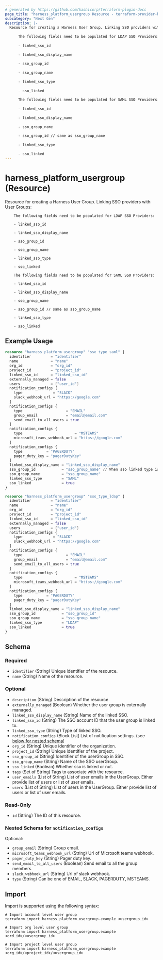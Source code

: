 ```yaml
---
# generated by https://github.com/hashicorp/terraform-plugin-docs
page_title: "harness_platform_usergroup Resource - terraform-provider-harness"
subcategory: "Next Gen"
description: |-
  Resource for creating a Harness User Group. Linking SSO providers with User Groups:
  
      The following fields need to be populated for LDAP SSO Providers:
  
      - linked_sso_id
  
      - linked_sso_display_name
  
      - sso_group_id
  
      - sso_group_name
  
      - linked_sso_type
  
      - sso_linked
  
      The following fields need to be populated for SAML SSO Providers:
  
      - linked_sso_id
  
      - linked_sso_display_name
  
      - sso_group_name
  
      - sso_group_id // same as sso_group_name
  
      - linked_sso_type
  
      - sso_linked
---
```


# harness_platform_usergroup (Resource)

Resource for creating a Harness User Group. Linking SSO providers with User Groups:

		The following fields need to be populated for LDAP SSO Providers:
		
		- linked_sso_id
		
		- linked_sso_display_name
		
		- sso_group_id
		
		- sso_group_name
		
		- linked_sso_type
		
		- sso_linked
		
		The following fields need to be populated for SAML SSO Providers:
		
		- linked_sso_id
		
		- linked_sso_display_name
		
		- sso_group_name
		
		- sso_group_id // same as sso_group_name
		
		- linked_sso_type
		
		- sso_linked

## Example Usage

```terraform
resource "harness_platform_usergroup" "sso_type_saml" {
  identifier         = "identifier"
  name               = "name"
  org_id             = "org_id"
  project_id         = "project_id"
  linked_sso_id      = "linked_sso_id"
  externally_managed = false
  users              = ["user_id"]
  notification_configs {
    type              = "SLACK"
    slack_webhook_url = "https://google.com"
  }
  notification_configs {
    type                    = "EMAIL"
    group_email             = "email@email.com"
    send_email_to_all_users = true
  }
  notification_configs {
    type                        = "MSTEAMS"
    microsoft_teams_webhook_url = "https://google.com"
  }
  notification_configs {
    type           = "PAGERDUTY"
    pager_duty_key = "pagerDutyKey"
  }
  linked_sso_display_name = "linked_sso_display_name"
  sso_group_id            = "sso_group_name" // When sso linked type is saml sso_group_id is same as sso_group_name
  sso_group_name          = "sso_group_name"
  linked_sso_type         = "SAML"
  sso_linked              = true
}

resource "harness_platform_usergroup" "sso_type_ldap" {
  identifier         = "identifier"
  name               = "name"
  org_id             = "org_id"
  project_id         = "project_id"
  linked_sso_id      = "linked_sso_id"
  externally_managed = false
  users              = ["user_id"]
  notification_configs {
    type              = "SLACK"
    slack_webhook_url = "https://google.com"
  }
  notification_configs {
    type                    = "EMAIL"
    group_email             = "email@email.com"
    send_email_to_all_users = true
  }
  notification_configs {
    type                        = "MSTEAMS"
    microsoft_teams_webhook_url = "https://google.com"
  }
  notification_configs {
    type           = "PAGERDUTY"
    pager_duty_key = "pagerDutyKey"
  }
  linked_sso_display_name = "linked_sso_display_name"
  sso_group_id            = "sso_group_id"
  sso_group_name          = "sso_group_name"
  linked_sso_type         = "LDAP"
  sso_linked              = true
}
```

<!-- schema generated by tfplugindocs -->
## Schema

### Required

- `identifier` (String) Unique identifier of the resource.
- `name` (String) Name of the resource.

### Optional

- `description` (String) Description of the resource.
- `externally_managed` (Boolean) Whether the user group is externally managed.
- `linked_sso_display_name` (String) Name of the linked SSO.
- `linked_sso_id` (String) The SSO account ID that the user group is linked to.
- `linked_sso_type` (String) Type of linked SSO.
- `notification_configs` (Block List) List of notification settings. (see [below for nested schema](#nestedblock--notification_configs))
- `org_id` (String) Unique identifier of the organization.
- `project_id` (String) Unique identifier of the project.
- `sso_group_id` (String) Identifier of the userGroup in SSO.
- `sso_group_name` (String) Name of the SSO userGroup.
- `sso_linked` (Boolean) Whether sso is linked or not.
- `tags` (Set of String) Tags to associate with the resource.
- `user_emails` (List of String) List of user emails in the UserGroup. Either provide list of users or list of user emails.
- `users` (List of String) List of users in the UserGroup. Either provide list of users or list of user emails.

### Read-Only

- `id` (String) The ID of this resource.

<a id="nestedblock--notification_configs"></a>
### Nested Schema for `notification_configs`

Optional:

- `group_email` (String) Group email.
- `microsoft_teams_webhook_url` (String) Url of Microsoft teams webhook.
- `pager_duty_key` (String) Pager duty key.
- `send_email_to_all_users` (Boolean) Send email to all the group members.
- `slack_webhook_url` (String) Url of slack webhook.
- `type` (String) Can be one of EMAIL, SLACK, PAGERDUTY, MSTEAMS.

## Import

Import is supported using the following syntax:

```shell
# Import account level user group
terraform import harness_platform_usergroup.example <usergroup_id>

# Import org level user group
terraform import harness_platform_usergroup.example <ord_id>/<usergroup_id>

# Import project level user group
terraform import harness_platform_usergroup.example <org_id>/<project_id>/<usergroup_id>
```
